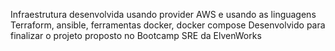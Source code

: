 Infraestrutura desenvolvida usando provider AWS e usando as linguagens Terraform, ansible, ferramentas docker, docker compose 
Desenvolvido para finalizar o projeto proposto no Bootcamp SRE da ElvenWorks
